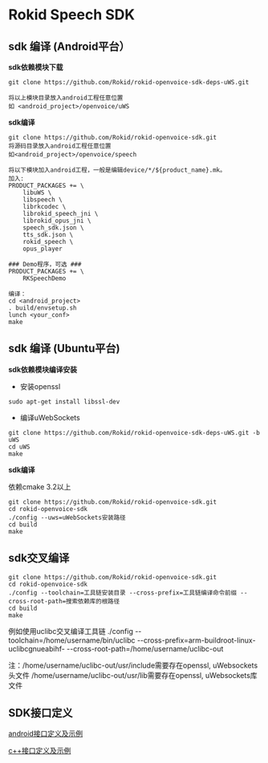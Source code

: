 # Rokid Speech SDK
## sdk 编译 (Android平台）
**sdk依赖模块下载**

```
git clone https://github.com/Rokid/rokid-openvoice-sdk-deps-uWS.git

将以上模块目录放入android工程任意位置
如 <android_project>/openvoice/uWS
```

**sdk编译**

```
git clone https://github.com/Rokid/rokid-openvoice-sdk.git
将源码目录放入android工程任意位置
如<android_project>/openvoice/speech

将以下模块加入android工程，一般是编辑device/*/${product_name}.mk。
加入:
PRODUCT_PACKAGES += \
	libuWS \
	libspeech \
	librkcodec \
	librokid_speech_jni \
	librokid_opus_jni \
	speech_sdk.json \
	tts_sdk.json \
	rokid_speech \
	opus_player

### Demo程序，可选 ###
PRODUCT_PACKAGES += \
	RKSpeechDemo

编译：
cd <android_project>
. build/envsetup.sh
lunch <your_conf>
make
```

## sdk 编译 (Ubuntu平台)

**sdk依赖模块编译安装**

* 安装openssl

```
sudo apt-get install libssl-dev
```

* 编译uWebSockets

```
git clone https://github.com/Rokid/rokid-openvoice-sdk-deps-uWS.git -b uWS
cd uWS
make
```

**sdk编译**

依赖cmake 3.2以上

```
git clone https://github.com/Rokid/rokid-openvoice-sdk.git
cd rokid-openvoice-sdk
./config --uws=uWebSockets安装路径
cd build
make
```

## sdk交叉编译

```
git clone https://github.com/Rokid/rokid-openvoice-sdk.git
cd rokid-openvoice-sdk
./config --toolchain=工具链安装目录 --cross-prefix=工具链编译命令前缀 --cross-root-path=搜索依赖库的根路径
cd build
make
```

例如使用uclibc交叉编译工具链
./config --toolchain=/home/username/bin/uclibc --cross-prefix=arm-buildroot-linux-uclibcgnueabihf- --cross-root-path=/home/username/uclibc-out

注：/home/username/uclibc-out/usr/include需要存在openssl, uWebsockets头文件
/home/username/uclibc-out/usr/lib需要存在openssl, uWebsockets库文件

## SDK接口定义

[android接口定义及示例](./android_api_example.md)

[c++接口定义及示例](./cpp_api_example.md)
